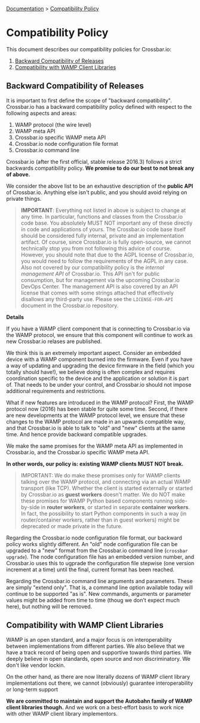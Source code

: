 [Documentation](.) > [Compatibility Policy](Compatibility-Policy)

# Compatibility Policy

This document describes our compatibility policies for Crossbar.io:

1. [Backward Compatibility of Releases](#backward-compatibility-of-releases)
2. [Compatibility with WAMP Client Libraries](#compatibility-with-wamp-client-libraries)


## Backward Compatibility of Releases

It is important to first define the scope of "backward compatibility". Crossbar.io has a backward compatibility policy defined with respect to the following aspects and areas:

1. WAMP protocol (the wire level)
2. WAMP meta API
3. Crossbar.io specific WAMP meta API
4. Crossbar.io node configuration file format
5. Crossbar.io command line

Crossbar.io (after the first official, stable release 2016.3) follows a strict backwards compatibility policy. **We promise to do our best to not break any of above.**

We consider the above list to be an exhaustive description of the **public API** of Crossbar.io. Anything else isn't public, and you should avoid relying on private things.

> **IMPORTANT**: Everything not listed in above is subject to change at any time. In particular, functions and classes from the Crossbar.io code base. You absolutely MUST NOT important any of these directly in code and applications of yours. The Crossbar.io code base itself should be considered fully internal, private and an implementation artifact. Of course, since Crossbar.io is fully open-source, we cannot technically stop you from not following this advice of course. However, you should note that due to the AGPL license of Crossbar.io, you would need to follow the requirements of the AGPL in any case. Also not covered by our compatibility policy is the *internal management API* of Crossbar.io. This API isn't for public consumption, but for management via the upcoming Crossbar.io DevOps Center. The management API is also covered by an API license that comes with some strings attached that effectively disallows any third-party use. Please see the `LICENSE-FOR-API` document in the Crossbar.io repository.

**Details**

If you have a WAMP client component that is connecting to Crossbar.io via the WAMP protocol, we ensure that this component will continue to work as new Crossbar.io relases are published.

We think this is an extremely important aspect. Consider an embedded device with a WAMP component burned into the firmware. Even if you have a way of updating and upgrading the device firmware in the field (which you totally should have!), we believe doing is often complex and requires coordination specific to the device and the application or solution it is part of. That needs to be under your control, and Crossbar.io should not impose additional requirements and restrictions.

What if new features are introduced in the WAMP protocol? First, the WAMP protocol now (2016) has been stable for quite some time. Second, if there are new developments at the WAMP protocol level, we ensure that these changes to the WAMP protocol are made in an upwards compatible way, and that Crossbar.io is able to talk to "old" and "new" clients at the same time. And hence provide backward compatible upgrades.

We make the same promises for the WAMP meta API as implemented in Crossbar.io, and the Crossbar.io specific WAMP meta API.

**In other words, our policy is: existing WAMP clients MUST NOT break.**

> IMPORTANT: We do make these promises only for WAMP clients talking over the WAMP protocol, and connecting via an actual WAMP transport (like TCP). Whether the client is started externally or started by Crossbar.io as **guest workers** doesn't matter. We do NOT make these promises for WAMP Python based components running side-by-side in **router workers**, or started in separate **container workers**. In fact, the possibility to start Python components in such a way (in router/container workers, rather than in guest workers) might be deprecated or made private in the future.

Regarding the Crossbar.io node configuration file format, our backward policy works slightly different. An "old" node configuration file can be upgraded to a "new" format from the Crossbar.io command line (`crossbar upgrade`). The node configuration file has an embedded version number, and Crossbar.io uses this to ugprade the configuration file stepwise (one version increment at a time) until the final, current format has been reached.

Regarding the Crossbar.io command line arguments and parameters. These are simply "extend only". That is, a command line option available today will continue to be supported "as is". New commands, arguments or parameter values might be added from time to time (thoug we don't expect much here), but nothing will be removed.


## Compatibility with WAMP Client Libraries

WAMP is an open standard, and a major focus is on interoperability between implementations from different parties. We also believe that we have a track record of being open and supportive towards third parties. We deeply believe in open standards, open source and non discriminatory. We don't like vendor lockin.

On the other hand, as there are now literally dozens of WAMP client library implementations out there, we cannot (obviously) guarantee interoperability or long-term support

**We are committed to maintain and support the Autobahn family of WAMP client libraries though.** And we work on a best-effort basis to work nice with other WAMP client library implementors.
